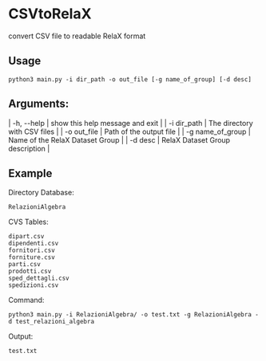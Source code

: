 # CSVtoRelaX

convert CSV file to readable RelaX format

## Usage
```
python3 main.py -i dir_path -o out_file [-g name_of_group] [-d desc]
```

## Arguments:

|  -h, --help       | show this help message and exit |
|  -i dir_path      | The directory with CSV files    |
|  -o out_file      | Path of the output file         |
|  -g name_of_group | Name of the RelaX Dataset Group |
|  -d desc          | RelaX Dataset Group description |

## Example

Directory Database: 
```
RelazioniAlgebra
```

CVS Tables: 
```
dipart.csv
dipendenti.csv
fornitori.csv
forniture.csv
parti.csv
prodotti.csv
sped_dettagli.csv
spedizioni.csv
```

Command:
```
python3 main.py -i RelazioniAlgebra/ -o test.txt -g RelazioniAlgebra -d test_relazioni_algebra
```

Output:
```
test.txt
```
